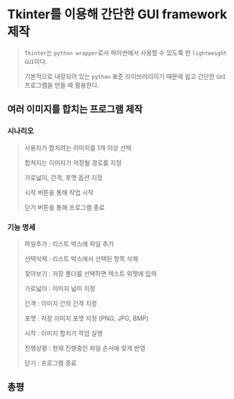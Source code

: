 # Tkinter를 이용해 간단한 GUI framework 제작

> `Tkinter`는 `python wrapper`로서 파이썬에서 사용할 수 있도록 한 `lightweight GUI`이다.
>
> 기본적으로 내장되어 있는 `python` 표준 라이브러리이기 때문에 쉽고 간단한 `GUI`프로그램을 만들 때 활용한다.

## 여러 이미지를 합치는 프로그램 제작

### 시나리오

> 사용자가 합치려는 이미지를 1개 이상 선택
>
> 합쳐지는 이미지가 저장될 경로를 지정
>
> 가로넓이, 간격, 포맷 옵션 지정
>
> 시작 버튼을 통해 작업 시작
>
> 닫기 버튼을 통해 프로그램 종료

### 기능 명세

> 파일추가 : 리스트 박스에 파일 추가
>
> 선택삭제 : 리스트 박스에서 선택된 항목 삭제
>
> 찾아보기 : 저장 폴더를 선택하면 텍스트 위젯에 입력
>
> 가로넓이 : 이미지 넓이 지정
>
> 간격 : 이미지 간의 간격 지정
>
> 포맷 : 저장 이미지 포맷 지정 (PNG, JPG, BMP)
>
> 시작 : 이미지 합치기 작업 실행
>
> 진행상황 : 현재 진행중인 파일 순서에 맞게 반영
>
> 닫기 : 프로그램 종료

## 총평


